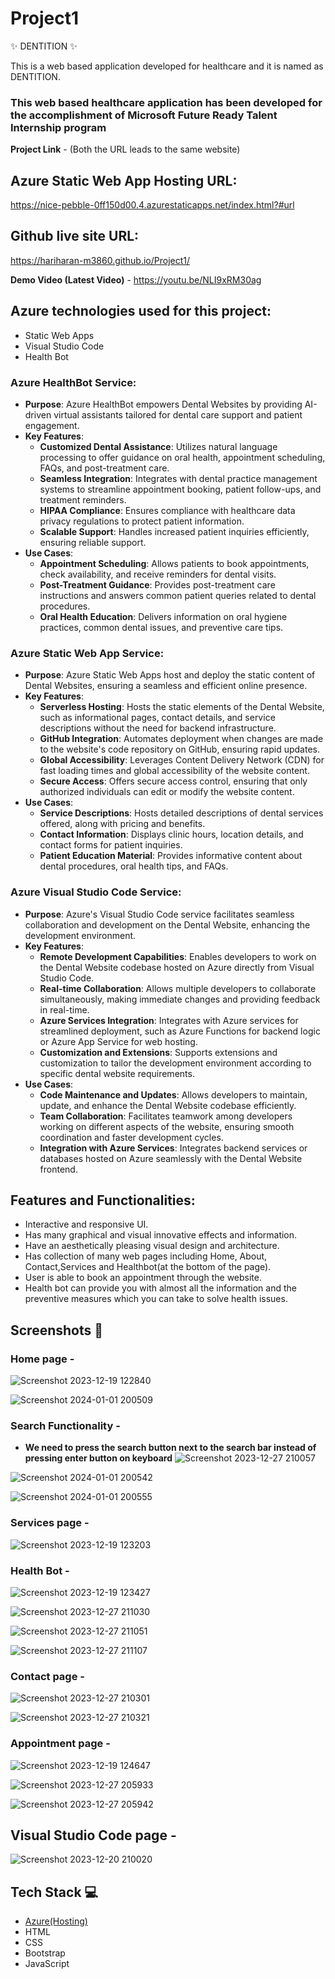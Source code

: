 # Project1
✨ DENTITION ✨

This is a web based application developed for healthcare and it is named as DENTITION.

### This web based healthcare application has been developed for the accomplishment of Microsoft Future Ready Talent Internship program


**Project Link** - (Both the URL leads to the same website)
## Azure Static Web App Hosting URL:
https://nice-pebble-0ff150d00.4.azurestaticapps.net/index.html?#url

## Github live site URL:
https://hariharan-m3860.github.io/Project1/

**Demo Video (Latest Video)** -  https://youtu.be/NLI9xRM30ag

## Azure technologies used for this project:
- Static Web Apps
- Visual Studio Code
- Health Bot

### Azure HealthBot Service:
- **Purpose**: Azure HealthBot empowers Dental Websites by providing AI-driven virtual assistants tailored for dental care support and patient engagement.
- **Key Features**:
  - **Customized Dental Assistance**: Utilizes natural language processing to offer guidance on oral health, appointment scheduling, FAQs, and post-treatment care.
  - **Seamless Integration**: Integrates with dental practice management systems to streamline appointment booking, patient follow-ups, and treatment reminders.
  - **HIPAA Compliance**: Ensures compliance with healthcare data privacy regulations to protect patient information.
  - **Scalable Support**: Handles increased patient inquiries efficiently, ensuring reliable support.
- **Use Cases**:
  - **Appointment Scheduling**: Allows patients to book appointments, check availability, and receive reminders for dental visits.
  - **Post-Treatment Guidance**: Provides post-treatment care instructions and answers common patient queries related to dental procedures.
  - **Oral Health Education**: Delivers information on oral hygiene practices, common dental issues, and preventive care tips.

### Azure Static Web App Service:
- **Purpose**: Azure Static Web Apps host and deploy the static content of Dental Websites, ensuring a seamless and efficient online presence.
- **Key Features**:
  - **Serverless Hosting**: Hosts the static elements of the Dental Website, such as informational pages, contact details, and service descriptions without the need for backend infrastructure.
  - **GitHub Integration**: Automates deployment when changes are made to the website's code repository on GitHub, ensuring rapid updates.
  - **Global Accessibility**: Leverages Content Delivery Network (CDN) for fast loading times and global accessibility of the website content.
  - **Secure Access**: Offers secure access control, ensuring that only authorized individuals can edit or modify the website content.
- **Use Cases**:
  - **Service Descriptions**: Hosts detailed descriptions of dental services offered, along with pricing and benefits.
  - **Contact Information**: Displays clinic hours, location details, and contact forms for patient inquiries.
  - **Patient Education Material**: Provides informative content about dental procedures, oral health tips, and FAQs.

### Azure Visual Studio Code Service:
- **Purpose**: Azure's Visual Studio Code service facilitates seamless collaboration and development on the Dental Website, enhancing the development environment.
- **Key Features**:
  - **Remote Development Capabilities**: Enables developers to work on the Dental Website codebase hosted on Azure directly from Visual Studio Code.
  - **Real-time Collaboration**: Allows multiple developers to collaborate simultaneously, making immediate changes and providing feedback in real-time.
  - **Azure Services Integration**: Integrates with Azure services for streamlined deployment, such as Azure Functions for backend logic or Azure App Service for web hosting.
  - **Customization and Extensions**: Supports extensions and customization to tailor the development environment according to specific dental website requirements.
- **Use Cases**:
  - **Code Maintenance and Updates**: Allows developers to maintain, update, and enhance the Dental Website codebase efficiently.
  - **Team Collaboration**: Facilitates teamwork among developers working on different aspects of the website, ensuring smooth coordination and faster development cycles.
  - **Integration with Azure Services**: Integrates backend services or databases hosted on Azure seamlessly with the Dental Website frontend.


## Features and Functionalities:

- Interactive and responsive UI.
- Has many graphical and visual innovative effects and information.
- Have an aesthetically pleasing visual design and architecture.
- Has collection of many web pages including Home, About, Contact,Services and Healthbot(at the bottom of the page).
- User is able to book an appointment through the website.
- Health bot can provide you with almost all the information and the preventive measures which you can take to solve health issues.


## Screenshots 📸
### Home page -   
![Screenshot 2023-12-19 122840](https://github.com/Hariharan-M3860/Project1/assets/152625411/d275ec19-de14-487d-b94e-9447b80ab877)

![Screenshot 2024-01-01 200509](https://github.com/Hariharan-M3860/Project1/assets/152625411/925c32af-85a8-4e04-a1ad-023bc8558779)


### Search Functionality - 
- **We need to press the search button next to the search bar instead of pressing enter button on keyboard**
![Screenshot 2023-12-27 210057](https://github.com/Hariharan-M3860/Project1/assets/152625411/74dd6eab-aaff-417b-a41f-68651c9b76da)

![Screenshot 2024-01-01 200542](https://github.com/Hariharan-M3860/Project1/assets/152625411/25bd720c-23ba-4dac-bcc9-59a50d7db1be)

![Screenshot 2024-01-01 200555](https://github.com/Hariharan-M3860/Project1/assets/152625411/d8c86dc4-355d-40e2-a59d-400d2ba24569)

### Services page -
![Screenshot 2023-12-19 123203](https://github.com/Hariharan-M3860/Project1/assets/152625411/45b9d259-16cc-415e-9999-9bfd633d88b1)

### Health Bot -
![Screenshot 2023-12-19 123427](https://github.com/Hariharan-M3860/Project1/assets/152625411/5c1901e9-de23-4caf-9f53-418831f4a481)

![Screenshot 2023-12-27 211030](https://github.com/Hariharan-M3860/Project1/assets/152625411/1380dba1-455b-4bd6-be60-b1b9f69cd4b5)

![Screenshot 2023-12-27 211051](https://github.com/Hariharan-M3860/Project1/assets/152625411/b22bee36-90e5-4eb8-85c5-1bc00384f4da)

![Screenshot 2023-12-27 211107](https://github.com/Hariharan-M3860/Project1/assets/152625411/043ea988-e2c4-417e-bf21-1eda3ebe70b4)

### Contact page -
![Screenshot 2023-12-27 210301](https://github.com/Hariharan-M3860/Project1/assets/152625411/6f1d5969-c661-4793-964f-a733f638c11c)

![Screenshot 2023-12-27 210321](https://github.com/Hariharan-M3860/Project1/assets/152625411/f01568ff-2992-48a2-b053-7a5dd1456990)

### Appointment page -
![Screenshot 2023-12-19 124647](https://github.com/Hariharan-M3860/Project1/assets/152625411/aadc3ce9-91fb-4bc7-a81d-0bf66e1e8413)

![Screenshot 2023-12-27 205933](https://github.com/Hariharan-M3860/Project1/assets/152625411/2aac0c31-ce54-4d3a-b2fb-009829d80891)

![Screenshot 2023-12-27 205942](https://github.com/Hariharan-M3860/Project1/assets/152625411/62244390-3883-40fe-800e-ff3001f3001f)

## Visual Studio Code page -
![Screenshot 2023-12-20 210020](https://github.com/Hariharan-M3860/Project1/assets/152625411/be1d1a87-10f8-4c7a-bf83-7ff911322598)


## Tech Stack 💻

- [Azure(Hosting)](https://azure.microsoft.com/en-in/features/azure-portal/)
- HTML
- CSS
- Bootstrap
- JavaScript
